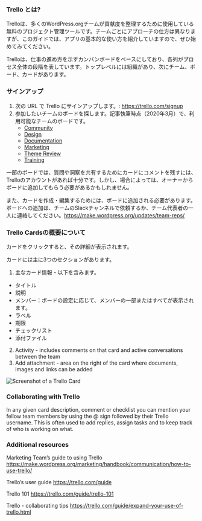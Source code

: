 ### Trello とは?

Trelloは、多くのWordPress.orgチームが貢献度を整理するために使用している無料のプロジェクト管理ツールです。チームごとにアプローチの仕方は異なりますが、このガイドでは、アプリの基本的な使い方を紹介していますので、ぜひ始めてみてください。

Trelloは、仕事の進め方を示すカンバンボードをベースにしており、各列がプロセス全体の段階を表しています。トップレベルには組織があり、次にチーム、ボード、カードがあります。
### サインアップ

1. 次の URL で Trello にサインアップします。: https://trello.com/signup
2. 参加したいチームのボードを探します。記事執筆時点（2020年3月）で、利用可能なチームのボードです。
   * [Community](https://trello.com/wpcommunityteam)
   * [Design](https://trello.com/b/fnHScayo/design-team)
   * [Documentation](https://trello.com/wordpressdocs)
   * [Marketing](https://trello.com/wordpressmarketing1)
   * [Theme Review](https://trello.com/b/proI6Fkp/wptrt-requirements)
   * [Training](https://trello.com/b/BsfzszRM/wordpress-training-team-lesson-plan-development)

一部のボードでは、質問や洞察を共有するためにカードにコメントを残すには、Trelloのアカウントがあれば十分です。しかし、場合によっては、オーナーからボードに追加してもらう必要があるかもしれません。


また、カードを作成・編集するためには、ボードに追加される必要があります。ボードへの追加は、チームのSlackチャンネルで依頼するか、チーム代表者の一人に連絡してください。https://make.wordpress.org/updates/team-reps/

### Trello Cardsの概要について

カードをクリックすると、その詳細が表示されます。

カードには主に3つのセクションがあります。

1. 主なカード情報 - 以下を含みます。
  * タイトル
  * 説明
  * メンバー：ボードの設定に応じて、メンバーの一部またはすべてが表示されます。
  * ラベル
  * 期限
  * チェックリスト
  * 添付ファイル
2. Activity - includes comments on that card and active conversations between the team
3. Add attachment - area on the right of the card where documents, images and links can be added

![Screenshot of a Trello Card](https://github.com/WordPress/contributor-day-handbook/blob/master/images/Trello%20card_original_en.png)

### Collaborating with Trello

In any given card description, comment or checklist you can mention your fellow team members by using the @ sign followed by their Trello username. This is often used to add replies, assign tasks and to keep track of who is working on what.

### Additional resources

Marketing Team’s guide to using Trello
https://make.wordpress.org/marketing/handbook/communication/how-to-use-trello/

Trello’s user guide
https://trello.com/guide

Trello 101
https://trello.com/guide/trello-101

Trello - collaborating tips
https://trello.com/guide/expand-your-use-of-trello.html



